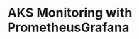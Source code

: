 # AKS Monitoring with PrometheusGrafana                                                                                                                                                                                                                                                                                                                                                                                                                                                                                                                                                                           
